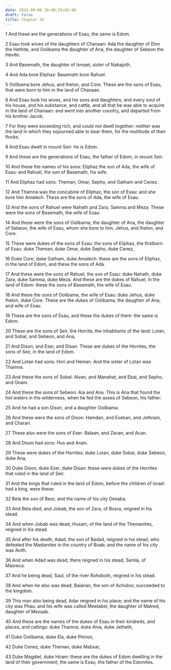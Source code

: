 ```yaml
---
date: 2024-09-06 20:00:25+02:00
draft: false
title: Chapter 36
---
```




1 And these are the generations of Esau, the same is Edom.

2 Esau took wives of the daughters of Chanaan: Ada the daughter of Elon the Hethite, and Oolibama the daughter of Ana, the daughter of Sebeon the Hevite:

3 And Basemath, the daughter of Ismael, sister of Nabajoth.

4 And Ada bore Eliphaz: Basemath bore Rahuel.

5 Oolibama bore Jehus, and Ihelon, and Core. These are the sons of Esau, that were born to him in the land of Chanaan.

6 And Esau took his wives, and his sons and daughters, and every soul of his house, and his substance, and cattle, and all that he was able to acquire in the land of Chanaan: and went into another country, and departed from his brother Jacob.

7 For they were exceeding rich, and could not dwell together: neither was the land in which they sojourned able to bear them, for the multitude of their flocks.

8 And Esau dwelt in mount Seir: he is Edom.

9 And these are the generations of Esau, the father of Edom, in mount Seir.

10 And these the names of his sons: Eliphaz the son of Ada, the wife of Esau: and Rahuel, the son of Basemath, his wife.

11 And Eliphaz had sons: Theman, Omar, Sepho, and Gatham and Cenez.

12 And Thamna was the concubine of Eliphaz, the son of Esau: and she bore him Amalech. These are the sons of Ada, the wife of Esau.

13 And the sons of Rahuel were Nahath and Zara, Samma and Meza. These were the sons of Basemath, the wife of Esau.

14 And these were the sons of Oolibama, the daughter of Ana, the daughter of Sebeon, the wife of Esau, whom she bore to him, Jehus, and Ihelon, and Core.

15 These were dukes of the sons of Esau: the sons of Eliphaz, the firstborn of Esau: duke Theman, duke Omar, duke Sepho, duke Cenez,

16 Duke Core, duke Gatham, duke Amalech: these are the sons of Eliphaz, in the land of Edom, and these the sons of Ada.

17 And these were the sons of Rahuel, the son of Esau: duke Nahath, duke Zara, duke Samma, duke Meza. And these are the dukes of Rahuel, in the land of Edom: these the sons of Basemath, the wife of Esau.

18 And these the sons of Oolibama, the wife of Esau: duke Jehus, duke Ihelon, duke Core. These are the dukes of Oolibama, the daughter of Ana, and wife of Esau.

19 These are the sons of Esau, and these the dukes of them: the same is Edom.

20 These are the sons of Seir, the Horrite, the inhabitants of the land: Lotan, and Sobal, and Sebeon, and Ana,

21 And Dison, and Eser, and Disan. These are dukes of the Horrites, the sons of Seir, in the land of Edom.

22 And Lotan had sons: Hori and Heman. And the sister of Lotan was Thamna.

23 And these the sons of Sobal: Alvan, and Manahat, and Ebal, and Sepho, and Onam.

24 And these the sons of Sebeon: Aia and Ana. This is Ana that found the hot waters in the wilderness, when he fed the asses of Sebeon, his father:

25 And he had a son Dison, and a daughter Oolibama.

26 And these were the sons of Dison: Hamdan, and Eseban, and Jethram, and Charan.

27 These also were the sons of Eser: Balaan, and Zavan, and Acan.

28 And Dison had sons: Hus and Aram.

29 These were dukes of the Horrites: duke Lotan, duke Sobal, duke Sebeon, duke Ana,

30 Duke Dison, duke Eser, duke Disan: these were dukes of the Horrites that ruled in the land of Seir.

31 And the kings that ruled in the land of Edom, before the children of Israel had a king, were these:

32 Bela the son of Beor, and the name of his city Denaba.

33 And Bela died, and Jobab, the son of Zara, of Bosra, reigned in his stead.

34 And when Jobab was dead, Husam, of the land of the Themanites, reigned in his stead.

35 And after his death, Adad, the son of Badad, reigned in his stead, who defeated the Madianites in the country of Boab; and the name of his city was Avith.

36 And when Adad was dead, there reigned in his stead, Semla, of Masreca.

37 And he being dead, Saul, of the river Rohoboth, reigned in his stead.

38 And when he also was dead, Balanan, the son of Achobor, succeeded to the kingdom.

39 This man also being dead, Adar reigned in his place; and the name of his city was Phau: and his wife was called Meetabel, the daughter of Matred, daughter of Mezaab.

40 And these are the names of the dukes of Esau in their kindreds, and places, and callings: duke Thamna, duke Alva, duke Jetheth,

41 Duke Oolibama, duke Ela, duke Phinon,

42 Duke Cenez, duke Theman, duke Mabsar,

43 Duke Magdiel, duke Hiram: these are the dukes of Edom dwelling in the land of their government; the same is Esau, the father of the Edomites.

